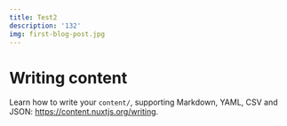 ```yaml
---
title: Test2
description: '132'
img: first-blog-post.jpg
---
```


# Writing content

Learn how to write your `content/`, supporting Markdown, YAML, CSV and JSON: https://content.nuxtjs.org/writing.